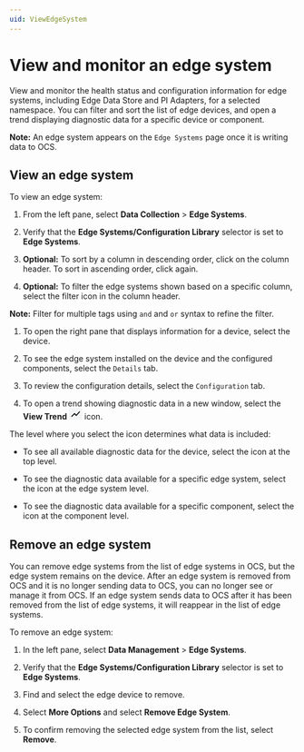 ```yaml
---
uid: ViewEdgeSystem
---
```


# View and monitor an edge system

View and monitor the health status and configuration information for edge systems, including Edge Data Store and PI Adapters, for a selected namespace. You can filter and sort the list of edge devices, and open a trend displaying diagnostic data for a specific device or component. 

**Note:** An edge system appears on the `Edge Systems` page once it is writing data to OCS.

## View an edge system

To view an edge system:

1. From the left pane, select **Data Collection** > **Edge Systems**.

1. Verify that the **Edge Systems/Configuration Library** selector is set to **Edge Systems**.

1. **Optional:** To sort by a column in descending order, click on the column header. To sort in ascending order, click again.

1. **Optional:** To filter the edge systems shown based on a specific column, select the filter icon in the column header. 

  **Note:** Filter for multiple tags using `and` and `or` syntax to refine the filter.

1. To open the right pane that displays information for a device, select the device. 

1. To see the edge system installed on the device and the configured components, select the `Details` tab.

1. To review the configuration details, select the `Configuration` tab.

1. To open a trend showing diagnostic data in a new window, select the **View Trend** ![View Trend](images/view-trend-icon.png) icon.

  The level where you select the icon determines what data is included:

   - To see all available diagnostic data for the device, select the icon at the top level. 

   - To see the diagnostic data available for a specific edge system, select the icon at the edge system level. 

   - To see the diagnostic data available for a specific component, select the icon at the component level. 

## Remove an edge system

You can remove edge systems from the list of edge systems in OCS, but the edge system remains on the device. After an edge system is removed from OCS and it is no longer sending data to OCS, you can no longer see or manage it from OCS. If an edge system sends data to OCS after it has been removed from the list of edge systems, it will reappear in the list of edge systems.

To remove an edge system:

1. In the left pane, select **Data Management** > **Edge Systems**.

1. Verify that the **Edge Systems/Configuration Library** selector is set to **Edge Systems**.

1. Find and select the edge device to remove.

1. Select **More Options** and select **Remove Edge System**.

1. To confirm removing the selected edge system from the list, select **Remove**. 
